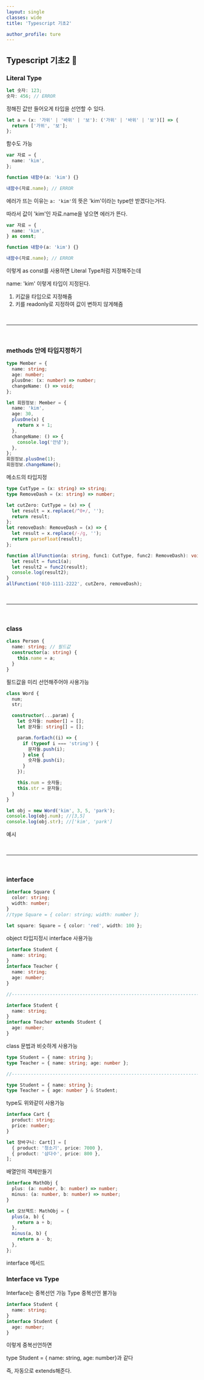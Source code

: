 ```yaml
---
layout: single
classes: wide
title: 'Typescript 기초2'

author_profile: ture
---
```


## Typescript 기초2 🔑

### Literal Type

```typescript
let 숫자: 123;
숫자: 456; // ERROR
```

정해진 값만 들어오게 타입을 선언할 수 있다.

```typescript
let a = (x: '가위' | '바위' | '보'): ('가위' | '바위' | '보')[] => {
  return ['가위', '보'];
};
```

함수도 가능

```typescript
var 자료 = {
  name: 'kim',
};

function 내함수(a: 'kim') {}

내함수(자료.name); // ERROR
```

에러가 뜨는 이유는 `a: 'kim'`의 뜻은 'kim'이라는 type만 받겠다는거다.

따라서 값이 'kim'인 자료.name을 넣으면 에러가 뜬다.

```typescript
var 자료 = {
  name: 'kim',
} as const;

function 내함수(a: 'kim') {}

내함수(자료.name); // ERROR
```

이렇게 as const를 사용하면 Literal Type처럼 지정해주는데

name: 'kim' 이렇게 타입이 지정된다.

1. 키값을 타입으로 지정해줌
2. 키를 readonly로 지정하여 값이 변하지 않게해줌

<br>
<hr>
<br>

### methods 안에 타입지정하기

```typescript
type Member = {
  name: string;
  age: number;
  plusOne: (x: number) => number;
  changeName: () => void;
};

let 회원정보: Member = {
  name: 'kim',
  age: 30,
  plusOne(x) {
    return x + 1;
  },
  changeName: () => {
    console.log('안녕');
  },
};
회원정보.plusOne(1);
회원정보.changeName();
```

메소드의 타입지정

```typescript
type CutType = (x: string) => string;
type RemoveDash = (x: string) => number;

let cutZero: CutType = (x) => {
  let result = x.replace(/^0+/, '');
  return result;
};
let removeDash: RemoveDash = (x) => {
  let result = x.replace(/-/g, '');
  return parseFloat(result);
};

function allFunction(a: string, func1: CutType, func2: RemoveDash): void {
  let result = func1(a);
  let result2 = func2(result);
  console.log(result2);
}
allFunction('010-1111-2222', cutZero, removeDash);
```

<br>
<hr>
<br>

### class

```typescript
class Person {
  name: string; // 필드값
  constructor(a: string) {
    this.name = a;
  }
}
```

필드값을 미리 선언해주어야 사용가능

```typescript
class Word {
  num;
  str;

  constructor(...param) {
    let 숫자들: number[] = [];
    let 문자들: string[] = [];

    param.forEach((i) => {
      if (typeof i === 'string') {
        문자들.push(i);
      } else {
        숫자들.push(i);
      }
    });

    this.num = 숫자들;
    this.str = 문자들;
  }
}

let obj = new Word('kim', 3, 5, 'park');
console.log(obj.num); //[3,5]
console.log(obj.str); //['kim', 'park']
```

예시

<br>
<hr>
<br>

### interface

```typescript
interface Square {
  color: string;
  width: number;
}
//type Square = { color: string; width: number };

let square: Square = { color: 'red', width: 100 };
```

object 타입지정시 interface 사용가능

```typescript
interface Student {
  name: string;
}
interface Teacher {
  name: string;
  age: number;
}

//--------------------------------------------------------------------------------name 같으므로 합친다

interface Student {
  name: string;
}
interface Teacher extends Student {
  age: number;
}
```

class 문법과 비슷하게 사용가능

```typescript
type Student = { name: string };
type Teacher = { name: string; age: number };

//--------------------------------------------------------------------------------name 같으므로 합친다

type Student = { name: string };
type Teacher = { age: number } & Student;
```

type도 위와같이 사용가능

```typescript
interface Cart {
  product: string;
  price: number;
}

let 장바구니: Cart[] = [
  { product: '청소기', price: 7000 },
  { product: '삼다수', price: 800 },
];
```

배열안의 객체만들기

```typescript
interface MathObj {
  plus: (a: number, b: number) => number;
  minus: (a: number, b: number) => number;
}

let 오브젝트: MathObj = {
  plus(a, b) {
    return a + b;
  },
  minus(a, b) {
    return a - b;
  },
};
```

interface 메서드

### Interface vs Type

Interface는 중복선언 가능
Type 중복선언 불가능

```typescript
interface Student {
  name: string;
}
interface Student {
  age: number;
}
```

이렇게 중복선언하면

type Student = { name: string, age: number}과 같다

즉, 자동으로 extends해준다.

<br>
